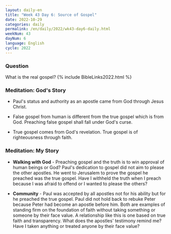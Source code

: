 ```yaml
---
layout: daily-en
title: "Week 43 Day 6: Source of Gospel"
date: 2022-10-29
categories: daily
permalink: /en/daily/2022/wk43-day6-daily.html
weekNum: 43
dayNum: 6
language: English
cycle: 2022
---
```

### Question     
What is the real gospel?
{% include BibleLinks2022.html %} 

### Meditation: God's Story   
+ Paul's status and authority as an apostle came from God through Jesus Christ. 

+ False gospel from human is different from the true gospel which is from God. Preaching false gospel shall fall under God's curse. 

+ True gospel comes from God's revelation. True gospel is of righteousness through faith. 

### Meditation: My Story   
+ **Walking with God** - Preaching gospel and the truth is to win approval of human beings or God? Paul's dedication to gospel did not aim to please the other apostles. He went to Jerusalem to prove the gospel he preached was the true gospel. Have I withheld the truth when I preach because I was afraid to offend or I wanted to please the others? 

+ **Community** - Paul was accepted by all apostles not for his ability but for he preached the true gospel. Paul did not hold back to rebuke Peter because Peter had become an apostle before him. Both are examples of standing firm on the foundation of faith without taking something or someone by their face value. A relationship like this is one based on true faith and transparency. What does the apostles' testimony remind me? Have I taken anything or treated anyone by their face value? 
